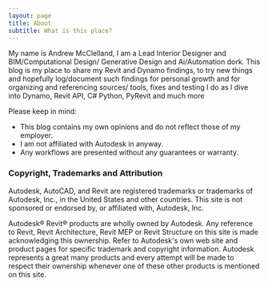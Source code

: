 ```yaml
---
layout: page
title: About
subtitle: What is this place?
---
```


My name is Andrew McClelland, I am a Lead Interior Designer and BIM/Computational Design/ Generative Design and Ai/Automation dork. This blog is my place to share my Revit and Dynamo findings, to try new things and hopefully log/document such findings for personal growth and for organizing and referencing sources/ tools, fixes and testing I do as I dive into Dynamo, Revit API, C# Python, PyRevit and much more

Please keep in mind:

- This blog contains my own opinions and do not reflect those of my employer.
- I am not affiliated with Autodesk in anyway.
- Any workflows are presented without any guarantees or warranty.



### Copyright, Trademarks and Attribution
Autodesk, AutoCAD, and Revit are registered trademarks or trademarks of Autodesk, Inc., in the United States and other countries. This site is not sponsored or endorsed by, or affiliated with, Autodesk, Inc.

Autodesk® Revit® products are wholly owned by Autodesk. Any reference to Revit, Revit Architecture, Revit MEP or Revit Structure on this site is made acknowledging this ownership. Refer to Autodesk's own web site and product pages for specific trademark and copyright information. Autodesk represents a great many products and every attempt will be made to respect their ownership whenever one of these other products is mentioned on this site.
